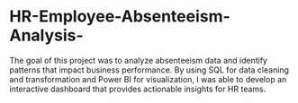 # HR-Employee-Absenteeism-Analysis-
The goal of this project was to analyze absenteeism data and identify patterns that impact business performance. By using SQL for data cleaning and transformation and Power BI for visualization, I was able to develop an interactive dashboard that provides actionable insights for HR teams.

